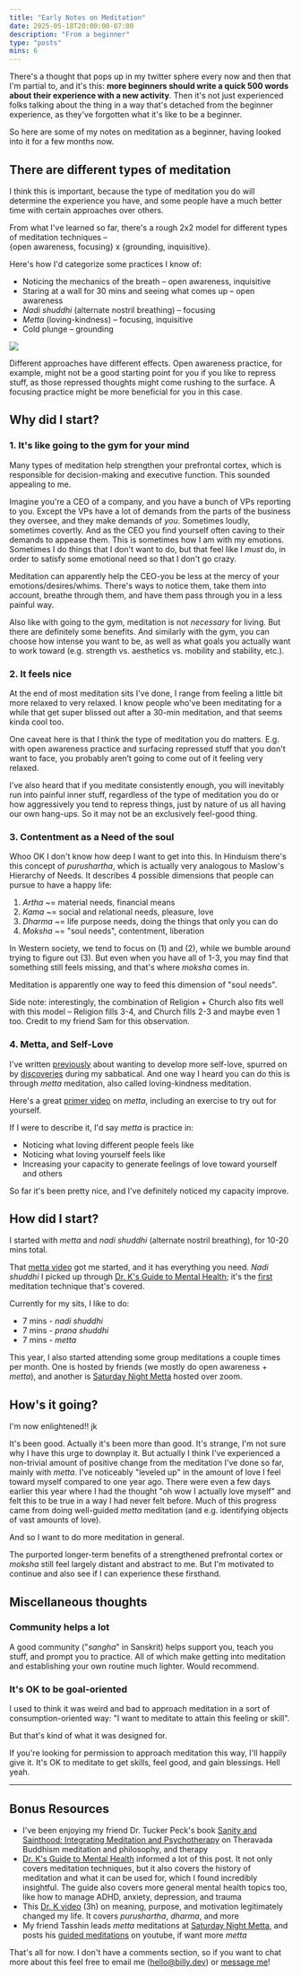 ```yaml
---
title: "Early Notes on Meditation"
date: 2025-05-18T20:00:00-07:00
description: "From a beginner"
type: "posts"
mins: 6
---
```


There's a thought that pops up in my twitter sphere every now and then that I'm partial to, and it's this: **more beginners should write a quick 500 words about their experience with a new activity**. Then it's not just experienced folks talking about the thing in a way that's detached from the beginner experience, as they've forgotten what it's like to be a beginner.

So here are some of my notes on meditation as a beginner, having looked into it for a few months now.

## There are different types of meditation

I think this is important, because the type of meditation you do will determine the experience you have, and some people have a much better time with certain approaches over others.

From what I've learned so far, there's a rough 2x2 model for different types of meditation techniques –  
{open awareness, focusing} x {grounding, inquisitive}.

Here's how I'd categorize some practices I know of:
* Noticing the mechanics of the breath – open awareness, inquisitive
* Staring at a wall for 30 mins and seeing what comes up – open awareness
* _Nadi shuddhi_ (alternate nostril breathing) – focusing
* _Metta_ (loving-kindness) – focusing, inquisitive
* Cold plunge – grounding

<img src="https://byoung-blog.s3.us-west-1.amazonaws.com/2025-05-18-meditation-2x2-filled.jpg">

Different approaches have different effects. Open awareness practice, for example, might not be a good starting point for you if you like to repress stuff, as those repressed thoughts might come rushing to the surface. A focusing practice might be more beneficial for you in this case.

## Why did I start?

### 1. It's like going to the gym for your mind  

Many types of meditation help strengthen your prefrontal cortex, which is responsible for decision-making and executive function. This sounded appealing to me.

Imagine you're a CEO of a company, and you have a bunch of VPs reporting to you. Except the VPs have a lot of demands from the parts of the business they oversee, and they make demands of _you_. Sometimes loudly, sometimes covertly. And as the CEO you find yourself often caving to their demands to appease them. This is sometimes how I am with my emotions. Sometimes I do things that I don't want to do, but that feel like I _must_ do, in order to satisfy some emotional need so that I don't go crazy.

Meditation can apparently help the CEO-you be less at the mercy of your emotions/desires/whims. There's ways to notice them, take them into account, breathe through them, and have them pass through you in a less painful way.

Also like with going to the gym, meditation is not _necessary_ for living. But there are definitely some benefits. And similarly with the gym, you can choose how intense you want to be, as well as what goals you actually want to work toward (e.g. strength vs. aesthetics vs. mobility and stability, etc.).

### 2. It feels nice

At the end of most meditation sits I've done, I range from feeling a little bit more relaxed to very relaxed. I know people who've been meditating for a while that get super blissed out after a 30-min meditation, and that seems kinda cool too.

One caveat here is that I think the type of meditation you do matters. E.g. with open awareness practice and surfacing repressed stuff that you don't want to face, you probably aren’t going to come out of it feeling very relaxed.

I've also heard that if you meditate consistently enough, you will inevitably run into painful inner stuff, regardless of the type of meditation you do or how aggressively you tend to repress things, just by nature of us all having our own hang-ups. So it may not be an exclusively feel-good thing.

### 3. Contentment as a Need of the soul

Whoo OK I don't know how deep I want to get into this. In Hinduism there's this concept of _purushartha_, which is actually very analogous to Maslow's Hierarchy of Needs. It describes 4 possible dimensions that people can pursue to have a happy life:
1. _Artha_ ~= material needs, financial means
1. _Kama_ ~= social and relational needs, pleasure, love
1. _Dharma_ ~= life purpose needs, doing the things that only you can do
1. _Moksha_ ~= "soul needs", contentment, liberation

In Western society, we tend to focus on (1) and (2), while we bumble around trying to figure out (3). But even when you have all of 1-3, you may find that something still feels missing, and that's where _moksha_ comes in.

Meditation is apparently one way to feed this dimension of "soul needs".

Side note: interestingly, the combination of Religion + Church also fits well with this model – Religion fills 3-4, and Church fills 2-3 and maybe even 1 too. Credit to my friend Sam for this observation.

### 4. Metta, and Self-Love

I've written <a target="_blank" href="https://billy.dev/posts/sabbatical-notes/5/">previously</a> about wanting to develop more self-love, spurred on by <a target="_blank" href="https://billy.dev/posts/sabbatical-notes/recap1/">discoveries</a> during my sabbatical. And one way I heard you can do this is through _metta_ meditation, also called loving-kindness meditation.

Here's a great <a target="_blank" href="https://www.youtube.com/watch?v=FQ1d5rC062c">primer video</a> on _metta_, including an exercise to try out for yourself.

If I were to describe it, I'd say _metta_ is practice in:
* Noticing what loving different people feels like
* Noticing what loving yourself feels like
* Increasing your capacity to generate feelings of love toward yourself and others

So far it's been pretty nice, and I've definitely noticed my capacity improve.

## How did I start?

I started with _metta_ and _nadi shuddhi_ (alternate nostril breathing), for 10-20 mins total.

That <a target="_blank" href="https://www.youtube.com/watch?v=FQ1d5rC062c">metta video</a> got me started, and it has everything you need. _Nadi shuddhi_ I picked up through <a target="_blank" href="https://www.healthygamer.gg/about/guide">Dr. K's Guide to Mental Health</a>; it's the <a target="_blank" href="https://coaching.healthygamer.gg/guide/meditations/nadi-shuddhi">first</a> meditation technique that's covered. 

Currently for my sits, I like to do:
* 7 mins - _nadi shuddhi_
* 7 mins - _prana shuddhi_
* 7 mins - _metta_

This year, I also started attending some group meditations a couple times per month. One is hosted by friends (we mostly do open awareness + _metta_), and another is <a target="_blank" href="https://serviceguild.fun/saturday-night-metta/">Saturday Night Metta</a> hosted over zoom.

## How's it going?

I'm now enlightened!! jk

It's been good. Actually it's been more than good. It's strange, I'm not sure why I have this urge to downplay it. But actually I think I've experienced a non-trivial amount of positive change from the meditation I've done so far, mainly with _metta_. I've noticeably "leveled up" in the amount of love I feel toward myself compared to one year ago. There were even a few days earlier this year where I had the thought "oh wow I actually love myself" and felt this to be true in a way I had never felt before. Much of this progress came from doing well-guided _metta_ meditation (and e.g. identifying objects of vast amounts of love).

And so I want to do more meditation in general.

The purported longer-term benefits of a strengthened prefrontal cortex or _moksha_ still feel largely distant and abstract to me. But I'm motivated to continue and also see if I can experience these firsthand.

## Miscellaneous thoughts

### Community helps a lot
A good community ("_sangha_" in Sanskrit) helps support you, teach you stuff, and prompt you to practice. All of which make getting into meditation and establishing your own routine much lighter. Would recommend.

### It's OK to be goal-oriented
I used to think it was weird and bad to approach meditation in a sort of consumption-oriented way: "I want to meditate to attain this feeling or skill".

But that's kind of what it was designed for.

If you're looking for permission to approach meditation this way, I'll happily give it. It's OK to meditate to get skills, feel good, and gain blessings. Hell yeah.  

<hr>

## Bonus Resources
* I've been enjoying my friend Dr. Tucker Peck's book <a target="_blank" href="https://www.amazon.com/dp/B0DXJ12JV7">Sanity and Sainthood: Integrating Meditation and Psychotherapy</a> on Theravada Buddhism meditation and philosophy, and therapy
* <a target="_blank" href="https://www.healthygamer.gg/about/guide">Dr. K's Guide to Mental Health</a> informed a lot of this post. It not only covers meditation techniques, but it also covers the history of meditation and what it can be used for, which I found incredibly insightful. The guide also covers more general mental health topics too, like how to manage ADHD, anxiety, depression, and trauma
* This <a target="_blank" href="https://www.youtube.com/watch?v=AiXiyLJz8-U">Dr. K video</a> (3h) on meaning, purpose, and motivation legitimately changed my life. It covers _purushartha_, _dharma_, and more
* My friend Tasshin leads _metta_ meditations at <a target="_blank" href="https://serviceguild.fun/saturday-night-metta/">Saturday Night Metta</a>, and posts his <a target="_blank" href="https://www.youtube.com/playlist?list=PLXcbtcE8U1ze4UPgoYh72jgyhj4TIM_l7">guided meditations</a> on youtube, if want more _metta_

That's all for now. I don't have a comments section, so if you want to chat more about this feel free to email me (hello@billy.dev) or [message me](https://x.com/billyisyoung)!
